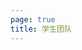 ```yaml
---
page: true
title: 学生团队
---
```


<script setup>
import TeamPage from './team/TeamPage.vue'
</script>

<TeamPage />
